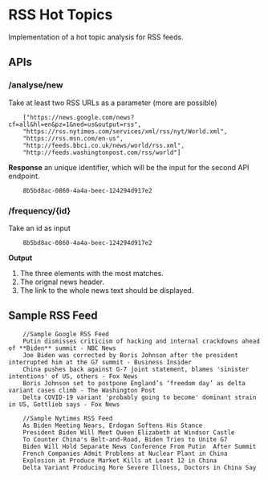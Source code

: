 # RSS Hot Topics

Implementation of a hot topic analysis for RSS feeds.

## APIs

### /analyse/new

Take at least two RSS URLs as a parameter (more are possible)

        ["https://news.google.com/news?cf=all&hl=en&pz=1&ned=us&output=rss",
        "https://rss.nytimes.com/services/xml/rss/nyt/World.xml",
        "https://rss.msn.com/en-us",
        "http://feeds.bbci.co.uk/news/world/rss.xml",
        "http://feeds.washingtonpost.com/rss/world"]

**Response** an unique identifier, which will be the input for the second API endpoint.

        8b5bd8ac-0860-4a4a-beec-124294d917e2

### /frequency/{id}

Take an id as input

        8b5bd8ac-0860-4a4a-beec-124294d917e2

**Output**
1. The three elements with the most matches.
2. The orignal news header.
3. The link to the whole news text should be displayed.

## Sample RSS Feed

        //Sample Google RSS Feed
        Putin dismisses criticism of hacking and internal crackdowns ahead of **Biden** summit - NBC News
        Joe Biden was corrected by Boris Johnson after the president interrupted him at the G7 summit - Business Insider
        China pushes back against G-7 joint statement, blames 'sinister intentions' of US, others - Fox News
        Boris Johnson set to postpone England’s ‘freedom day’ as delta variant cases climb - The Washington Post
        Delta COVID-19 variant 'probably going to become' dominant strain in US, Gottlieb says - Fox News

        //Sample Nytimes RSS Feed
        As Biden Meeting Nears, Erdogan Softens His Stance
        President Biden Will Meet Queen Elizabeth at Windsor Castle
        To Counter China's Belt-and-Road, Biden Tries to Unite G7
        Biden Will Hold Separate News Conference From Putin  After Summit
        French Companies Admit Problems at Nuclear Plant in China
        Explosion at Produce Market Kills at Least 12 in China
        Delta Variant Producing More Severe Illness, Doctors in China Say



